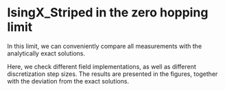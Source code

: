 # IsingX_Striped in the zero hopping limit

In this limit, we can conveniently compare all measurements with the analytically exact solutions.

Here, we check different field implementations, as well as different discretization step sizes.
The results are presented in the figures, together with the deviation from the exact solutions.

